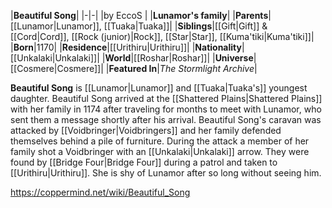 |**Beautiful Song**|
|-|-|
|by  EccoS |
|**Lunamor's family**|
|**Parents**|[[Lunamor\|Lunamor]], [[Tuaka\|Tuaka]]|
|**Siblings**|[[Gift\|Gift]] & [[Cord\|Cord]], [[Rock (junior)\|Rock]], [[Star\|Star]], [[Kuma'tiki\|Kuma'tiki]]|
|**Born**|1170|
|**Residence**|[[Urithiru\|Urithiru]]|
|**Nationality**|[[Unkalaki\|Unkalaki]]|
|**World**|[[Roshar\|Roshar]]|
|**Universe**|[[Cosmere\|Cosmere]]|
|**Featured In**|*The Stormlight Archive*|

**Beautiful Song** is [[Lunamor\|Lunamor]] and [[Tuaka\|Tuaka's]] youngest daughter.
Beautiful Song arrived at the [[Shattered Plains\|Shattered Plains]] with her family in 1174 after traveling for months to meet with Lunamor, who sent them a message shortly after his arrival. Beautiful Song's caravan was attacked by [[Voidbringer\|Voidbringers]] and her family defended themselves behind a pile of furniture. During the attack a member of her family shot a Voidbringer with an [[Unkalaki\|Unkalaki]] arrow. They were found by [[Bridge Four\|Bridge Four]] during a patrol and taken to [[Urithiru\|Urithiru]].
She is shy of Lunamor after so long without seeing him.



https://coppermind.net/wiki/Beautiful_Song